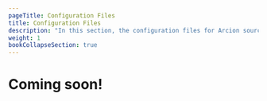 ```yaml
---
pageTitle: Configuration Files
title: Configuration Files
description: "In this section, the configuration files for Arcion source connectors are covered"
weight: 1
bookCollapseSection: true
---
```


# Coming soon!
